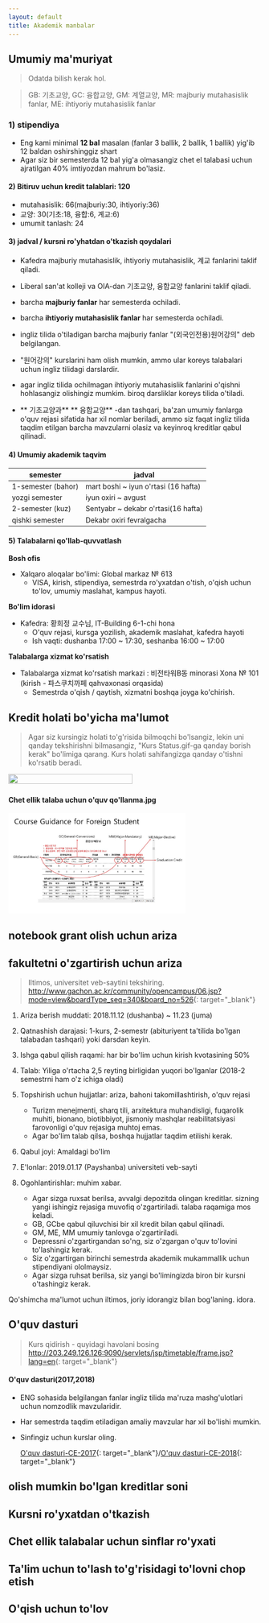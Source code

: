 ```yaml
---
layout: default
title: Akademik manbalar
---
```


## Umumiy ma'muriyat
 
> Odatda bilish kerak hol.

> GB: 기초교양, GC: 융합교양, GM: 계열교양, MR: majburiy mutahasislik fanlar, ME: ihtiyoriy mutahasislik fanlar

### 1) stipendiya
- Eng kami minimal **12 bal** masalan (fanlar 3 ballik, 2 ballik, 1 ballik) yig'ib 12 baldan oshirshinggiz shart 
- Agar siz bir semesterda 12 bal yig'a olmasangiz chet el talabasi uchun ajratilgan 40% imtiyozdan mahrum bo'lasiz. 

#### 2) Bitiruv uchun kredit talablari: 120
- mutahasislik: 66(majburiy:30, ihtiyoriy:36)
- 교양: 30(기초:18, 융합:6, 계교:6)
- umumit tanlash: 24

#### 3) jadval / kursni ro'yhatdan o'tkazish qoydalari
- Kafedra majburiy mutahasislik, ihtiyoriy mutahasislik, 계교 fanlarini taklif qiladi.
- Liberal san'at kolleji va  OIA-dan 기초교양, 융합교양 fanlarini taklif qiladi.
- barcha **majburiy fanlar** har semesterda ochiladi.
- barcha **ihtiyoriy mutahasislik fanlar** har semesterda ochiladi.
- ingliz tilida o'tiladigan barcha majburiy fanlar "(외국인전용)원어강의" deb belgilangan.
- "원어강의" kurslarini ham olish mumkin, ammo ular koreys talabalari uchun ingliz tilidagi darslardir.

- agar ingliz tilida ochilmagan ihtiyoriy mutahasislik fanlarini o'qishni hohlasangiz olishingiz mumkim. biroq darsliklar koreys tilida o'tiladi.
- ** 기초교양과** ** 융합교양** -dan tashqari, ba'zan umumiy fanlarga o'quv rejasi sifatida har xil nomlar beriladi, ammo siz faqat ingliz tilida taqdim etilgan barcha mavzularni olasiz va keyinroq kreditlar qabul qilinadi.


#### 4) Umumiy akademik taqvim

|semester|jadval|
|---|---|
|1-semester (bahor)|mart boshi ~ iyun o'rtasi (16 hafta)|
|yozgi semester| iyun oxiri ~ avgust|
|2-semester (kuz)| Sentyabr ~ dekabr o'rtasi(16 hafta)|
|qishki semester| Dekabr oxiri fevralgacha|

#### 5) Talabalarni qo'llab-quvvatlash
**Bosh ofis**
- Xalqaro aloqalar bo'limi: Global markaz № 613
  - VISA, kirish, stipendiya, semestrda ro'yxatdan o'tish, o'qish uchun to'lov, umumiy maslahat, kampus hayoti.

**Bo'lim idorasi**
 - Kafedra: 황희정 교수님, IT-Building 6-1-chi hona
   - O'quv rejasi, kursga yozilish, akademik maslahat, kafedra hayoti
   - Ish vaqti: dushanba 17:00 ~ 17:30, seshanba 16:00 ~ 17:00

**Talabalarga xizmat ko'rsatish**
- Talabalarga xizmat ko'rsatish markazi : 비전타워B동 minorasi Xona № 101 (kirish - 파스쿠치까페 qahvaxonasi orqasida)
  - Semestrda o'qish / qaytish, xizmatni boshqa joyga ko'chirish.

 ## Kredit holati bo'yicha ma'lumot
 > Agar siz kursingiz holati to'g'risida bilmoqchi bo'lsangiz, lekin uni qanday tekshirishni bilmasangiz, "Kurs Status.gif-ga qanday borish kerak" bo'limiga qarang. Kurs holati sahifangizga qanday o'tishni ko'rsatib beradi.


<img src="img/How to Go Course Status.gif" width="70%" height="70%">

#### Chet ellik talaba uchun o'quv qo'llanma.jpg


<img src="img/Course_Mannual_for_Foreign_Student.JPG" width="70%" height="70%">


 





## notebook grant olish uchun ariza
## fakultetni o'zgartirish uchun ariza

>Iltimos, universitet veb-saytini tekshiring.
><http://www.gachon.ac.kr/community/opencampus/06.jsp?mode=view&boardType_seq=340&board_no=526>{: target="_blank"}

1. Ariza berish muddati: 2018.11.12 (dushanba) ~ 11.23 (juma)

2. Qatnashish darajasi: 1-kurs, 2-semestr (abituriyent ta'tilida bo'lgan talabadan tashqari) yoki darsdan keyin.

3. Ishga qabul qilish raqami: har bir bo'lim uchun kirish kvotasining 50%

4. Talab: Yiliga o'rtacha 2,5 reyting birligidan yuqori bo'lganlar (2018-2 semestrni ham o'z ichiga oladi)

5. Topshirish uchun hujjatlar: ariza, bahoni takomillashtirish, o'quv rejasi
    * Turizm menejmenti, sharq tili, arxitektura muhandisligi, fuqarolik muhiti, bionano, biotibbiyot, jismoniy mashqlar reabilitatsiyasi farovonligi o'quv rejasiga muhtoj emas.
    * Agar bo'lim talab qilsa, boshqa hujjatlar taqdim etilishi kerak.

6. Qabul joyi: Amaldagi bo'lim

7. E'lonlar: 2019.01.17 (Payshanba) universiteti veb-sayti

8. Ogohlantirishlar: muhim xabar.<br>
    * Agar sizga ruxsat berilsa, avvalgi depozitda olingan kreditlar. sizning yangi ishingiz rejasiga muvofiq o'zgartiriladi. talaba raqamiga mos keladi.
    * GB, GCbe qabul qiluvchisi bir xil kredit bilan qabul qilinadi.
    * GM, ME, MM umumiy tanlovga o'zgartiriladi.
    * Depressni o'zgartirgandan so'ng, siz o'zgargan o'quv to'lovini to'lashingiz kerak.
    * Siz o'zgartirgan birinchi semestrda akademik mukammallik uchun stipendiyani ololmaysiz.
    * Agar sizga ruhsat berilsa, siz yangi bo'limingizda biron bir kursni o'tashingiz kerak.

Qo'shimcha ma'lumot uchun iltimos, joriy idorangiz bilan bog'laning. idora.


## O'quv dasturi
>Kurs qidirish - quyidagi havolani bosing
><http://203.249.126.126:9090/servlets/jsp/timetable/frame.jsp?lang=en>{: target="_blank"}

#### O'quv dasturi(2017,2018)
- ENG sohasida belgilangan fanlar ingliz tilida ma'ruza mashg'ulotlari uchun nomzodlik mavzularidir.
- Har semestrda taqdim etiladigan amaliy mavzular har xil bo'lishi mumkin.
- Sinfingiz uchun kurslar oling.

   [O'quv dasturi-CE-2017](pdf/Curriculum-CE-2017.pdf){: target="_blank"}/[O'quv dasturi-CE-2018](pdf/Curriculum-CE-2018.pdf){: target="_blank"}
## olish mumkin bo'lgan kreditlar soni
## Kursni ro'yxatdan o'tkazish
## Chet ellik talabalar uchun sinflar ro'yxati
## Ta'lim uchun to'lash to'g'risidagi to'lovni chop etish
## O'qish uchun to'lov
